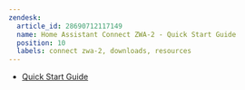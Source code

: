 ```yaml
---
zendesk:
  article_id: 28690712117149
  name: Home Assistant Connect ZWA-2 - Quick Start Guide
  position: 10
  labels: connect zwa-2, downloads, resources
---
```


- [Quick Start Guide](/static/docs/connect-zwa-2/)
